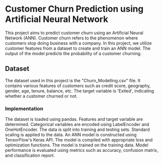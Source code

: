 # Customer Churn Prediction using Artificial Neural Network
This project aims to predict customer churn using an Artificial Neural Network (ANN). Customer churn refers to the phenomenon where customers stop doing business with a company. In this project, we utilize customer features from a dataset to create and train an ANN model. The output of the model predicts the probability of a customer churning.

## Dataset
The dataset used in this project is the "Churn_Modelling.csv" file. It contains various features of customers such as credit score, geography, gender, age, tenure, balance, etc. The target variable is 'Exited', indicating whether a customer churned or not.

### Implementation
The dataset is loaded using pandas.
Features and target variable are determined.
Categorical variables are encoded using LabelEncoder and OneHotEncoder.
The data is split into training and testing sets.
Standard scaling is applied to the data.
An ANN model is constructed using TensorFlow's Keras API.
The model is compiled with appropriate loss and optimization functions.
The model is trained on the training data.
Model performance is evaluated using metrics such as accuracy, confusion matrix, and classification report.
